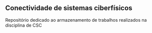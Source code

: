 <h2>Conectividade de sistemas ciberfísicos</h2>
<p>Repositório dedicado ao armazenamento de trabalhos realizados na disciplina de CSC</p>
